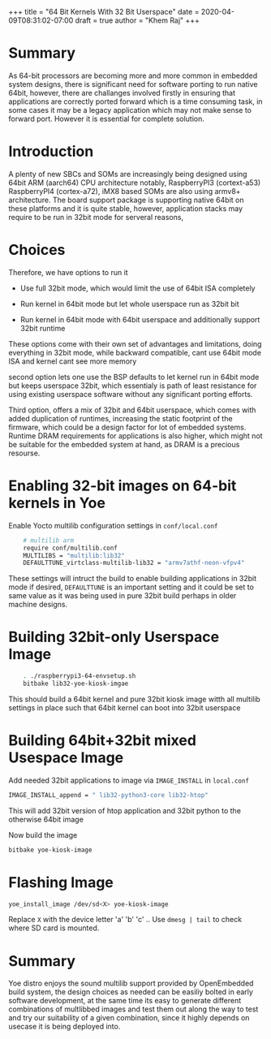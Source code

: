 +++
title = "64 Bit Kernels With 32 Bit Userspace"
date = 2020-04-09T08:31:02-07:00
draft = true
author = "Khem Raj"
+++

# Summary

As 64-bit processors are becoming more and more common in embedded system
designs, there is significant need for software porting to run native 64bit,
however, there are challanges involved firstly in ensuring that applications are
correctly ported forward which is a time consuming task, in some cases it may be
a legacy application which may not make sense to forward port. However it is
essential for complete solution.

# Introduction

A plenty of new SBCs and SOMs are increasingly being designed using 64bit ARM
(aarch64) CPU architecture notably, RaspberryPI3 (cortext-a53) RaspberryPI4
(cortex-a72), iMX8 based SOMs are also using armv8+ architecture. The board
support package is supporting native 64bit on these platforms and it is quite
stable, however, application stacks may require to be run in 32bit mode for
serveral reasons,

# Choices

Therefore, we have options to run it

- Use full 32bit mode, which would limit the use of 64bit ISA completely

- Run kernel in 64bit mode but let whole userspace run as 32bit bit

- Run kernel in 64bit mode with 64bit userspace and additionally support 32bit
  runtime

These options come with their own set of advantages and limitations, doing
everything in 32bit mode, while backward compatible, cant use 64bit mode ISA and
kernel cant see more memory

second option lets one use the BSP defaults to let kernel run in 64bit mode but
keeps userspace 32bit, which essentialy is path of least resistance for using
existing userspace software without any significant porting efforts.

Third option, offers a mix of 32bit and 64bit userspace, which comes with added
duplication of runtimes, increasing the static footprint of the firmware, which
could be a design factor for lot of embedded systems. Runtime DRAM requirements
for applications is also higher, which might not be suitable for the embedded
system at hand, as DRAM is a precious resourse.

# Enabling 32-bit images on 64-bit kernels in Yoe

Enable Yocto multilib configuration settings in `conf/local.conf`

```bash
    # multilib arm
    require conf/multilib.conf
    MULTILIBS = "multilib:lib32"
    DEFAULTTUNE_virtclass-multilib-lib32 = "armv7athf-neon-vfpv4"

```

These settings will intruct the build to enable building applications in 32bit
mode if desired, `DEFAULTTUNE` is an important setting and it could be set to
same value as it was being used in pure 32bit build perhaps in older machine
designs.

# Building 32bit-only Userspace Image

```bash
    . ./raspberrypi3-64-envsetup.sh
    bitbake lib32-yoe-kiosk-imgae
```

This should build a 64bit kernel and pure 32bit kiosk image witth all multilib
settings in place such that 64bit kernel can boot into 32bit userspace

# Building 64bit+32bit mixed Usespace Image

Add needed 32bit applications to image via `IMAGE_INSTALL` in `local.conf`

```bash
IMAGE_INSTALL_append = " lib32-python3-core lib32-htop"
```

This will add 32bit version of htop application and 32bit python to the
otherwise 64bit image

Now build the image

```bash
bitbake yoe-kiosk-image
```

# Flashing Image

```bash
yoe_install_image /dev/sd<X> yoe-kiosk-image
```

Replace `X` with the device letter 'a' 'b' 'c' .. Use `dmesg | tail` to check
where SD card is mounted.

# Summary

Yoe distro enjoys the sound multilib support provided by OpenEmbedded build
system, the design choices as needed can be easiliy bolted in early software
development, at the same time its easy to generate different combinations of
multlibbed images and test them out along the way to test and try our
suitability of a given combination, since it highly depends on usecase it is
being deployed into.
